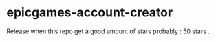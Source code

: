 # epicgames-account-creator
Release when this repo get a good amount of stars probably :  50 stars . 
